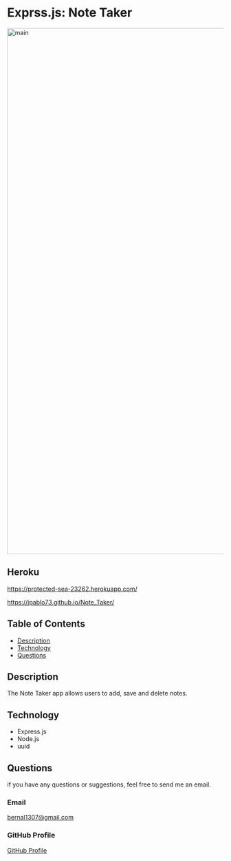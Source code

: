 # Exprss.js: Note Taker

<img width="1221" alt="main" src="https://user-images.githubusercontent.com/82916926/136640866-0e0c0a5e-24ea-4e83-a967-6485c0bcf684.png">

## Heroku
https://protected-sea-23262.herokuapp.com/

https://jpablo73.github.io/Note_Taker/

## Table of Contents

- [Description](#description)
- [Technology](#technology)
- [Questions](#questions)

## Description

The Note Taker app allows users to add, save and delete notes.

## Technology

- Express.js
- Node.js
- uuid

## Questions

if you have any questions or suggestions, feel free to send me an email.

### Email

bernal1307@gmail.com

### GitHub Profile

[GitHub Profile](https://github.com/JPablo73)
